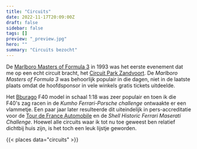 ```yaml
---
title: "Circuits"
date: 2022-11-17T20:09:00Z
draft: false
sidebar: false
tags: []
preview: "_preview.jpg"
hero: ""
summary: "Circuits bezocht"
---
```


De [Marlboro Masters of Formula 3](https://en.wikipedia.org/wiki/Masters_of_Formula_3) in 1993 was het eerste evenement dat me op een echt circuit bracht, het [Circuit Park Zandvoort](https://en.wikipedia.org/wiki/Circuit_Zandvoort). 
De _Marlboro Masters of Formula 3_ was behoorlijk populair in die dagen, niet in de laatste plaats omdat de hoofdsponsor in vele winkels gratis tickets uitdeelde.  

Het [Bburago](http://www.bburago.com) F40 model in schaal 1:18 was zeer populair en toen ik die F40's zag racen in de _Kumho Ferrari-Porsche challenge_ ontwaakte er een vlammetje.
Een paar jaar later resulteerde dit uiteindelijk in pers-accreditatie voor de [Tour de France Automobile](https://dacorsa.com/events/ta/) en de _Shell Historic Ferrari Maserati Challenge_.
Hoewel alle circuits waar ik tot nu toe geweest ben relatief dichtbij huis zijn, is het toch een leuk lijstje geworden.

{{< places data="circuits" >}}
